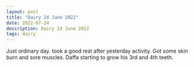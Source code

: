 ```yaml
---
layout: post
title: "Dairy 24 June 2022"
date: 2022-07-24
description: Dairy 24 June 2022
tags: dairy
---
```


Just ordinary day. took a good rest after yesterday activity. Got some skin burn and sore muscles.
Daffa starting to grow his 3rd and 4th teeth.
